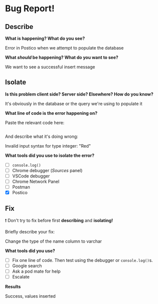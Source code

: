 # Bug Report!

## Describe

**What is happening? What do you see?**

Error in Postico when we attempt to populate the database

**What _should_ be happening? What do you want to see?**

We want to see a successful insert message

## Isolate

**Is this problem client side? Server side? Elsewhere? How do you know?**

It's obviously in the database or the query we're using to populate it

**What line of code is the error happening on?**

Paste the relevant code here:
```js
```

And describe what it's doing wrong:

Invalid input syntax for type integer: "Red"

**What tools did you use to isolate the error?**

- [ ] `console.log()`
- [ ] Chrome debugger (_Sources_ panel)
- [ ] VSCode debugger
- [ ] Chrome Network Panel
- [ ] Postman
- [X] Postico

<!-- Briefly describe how the tool helped you, and how you used it -->


## Fix

❗ Don't try to fix before first **describing** and **isolating!**

Briefly describe your fix:

Change the type of the name column to varchar

**What tools did you use?**

- [ ] Fix one line of code. Then test using the debugger or `console.log()`s.
- [ ] Google search
- [ ] Ask a pod mate for help
- [ ] Escalate

**Results**

Success, values inserted

<!-- Go back to your original description. Is the app behaving how you want it to, now? Describe the bug, technically: what was your code doing wrong, and how did you fix it. -->